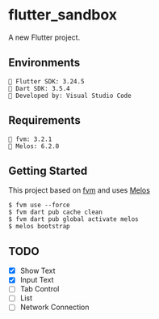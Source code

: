 # flutter_sandbox

A new Flutter project.

## Environments

```
🧰 Flutter SDK: 3.24.5
🧰 Dart SDK: 3.5.4
📝 Developed by: Visual Studio Code
```

## Requirements

```
🧰 fvm: 3.2.1
🧰 Melos: 6.2.0
```

## Getting Started

This project based on [fvm](https://fvm.app/) and uses [Melos](https://melos.invertase.dev/~melos-latest)

```
$ fvm use --force
$ fvm dart pub cache clean
$ fvm dart pub global activate melos
$ melos bootstrap
```

## TODO

- [x] Show Text
- [x] Input Text
- [ ] Tab Control
- [ ] List
- [ ] Network Connection
